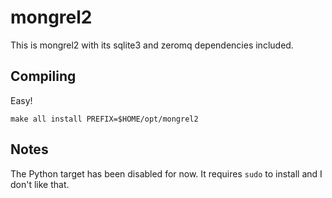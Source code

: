 # mongrel2

This is mongrel2 with its sqlite3 and zeromq dependencies included.

## Compiling

Easy!

	make all install PREFIX=$HOME/opt/mongrel2

## Notes

The Python target has been disabled for now. It requires `sudo` to install
and I don't like that.
